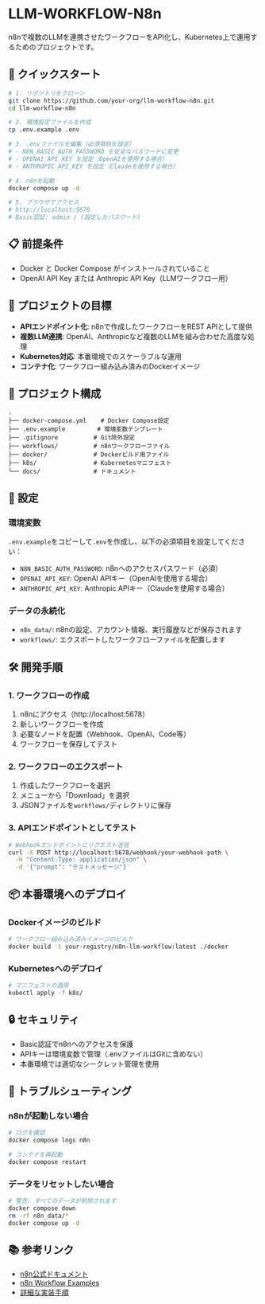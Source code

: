 # LLM-WORKFLOW-N8n

n8nで複数のLLMを連携させたワークフローをAPI化し、Kubernetes上で運用するためのプロジェクトです。

## 🚀 クイックスタート

```bash
# 1. リポジトリをクローン
git clone https://github.com/your-org/llm-workflow-n8n.git
cd llm-workflow-n8n

# 2. 環境設定ファイルを作成
cp .env.example .env

# 3. .envファイルを編集（必須項目を設定）
# - N8N_BASIC_AUTH_PASSWORD を安全なパスワードに変更
# - OPENAI_API_KEY を設定（OpenAIを使用する場合）
# - ANTHROPIC_API_KEY を設定（Claudeを使用する場合）

# 4. n8nを起動
docker compose up -d

# 5. ブラウザでアクセス
# http://localhost:5678
# Basic認証: admin / (設定したパスワード)
```

## 📋 前提条件

- Docker と Docker Compose がインストールされていること
- OpenAI API Key または Anthropic API Key（LLMワークフロー用）

## 🎯 プロジェクトの目標

- **APIエンドポイント化**: n8nで作成したワークフローをREST APIとして提供
- **複数LLM連携**: OpenAI、Anthropicなど複数のLLMを組み合わせた高度な処理
- **Kubernetes対応**: 本番環境でのスケーラブルな運用
- **コンテナ化**: ワークフロー組み込み済みのDockerイメージ

## 📁 プロジェクト構成

```
.
├── docker-compose.yml    # Docker Compose設定
├── .env.example         # 環境変数テンプレート
├── .gitignore          # Git除外設定
├── workflows/          # n8nワークフローファイル
├── docker/             # Dockerビルド用ファイル
├── k8s/                # Kubernetesマニフェスト
└── docs/               # ドキュメント
```

## 🔧 設定

### 環境変数

`.env.example`をコピーして`.env`を作成し、以下の必須項目を設定してください：

- `N8N_BASIC_AUTH_PASSWORD`: n8nへのアクセスパスワード（必須）
- `OPENAI_API_KEY`: OpenAI APIキー（OpenAIを使用する場合）
- `ANTHROPIC_API_KEY`: Anthropic APIキー（Claudeを使用する場合）

### データの永続化

- `n8n_data/`: n8nの設定、アカウント情報、実行履歴などが保存されます
- `workflows/`: エクスポートしたワークフローファイルを配置します

## 🛠️ 開発手順

### 1. ワークフローの作成

1. n8nにアクセス（http://localhost:5678）
2. 新しいワークフローを作成
3. 必要なノードを配置（Webhook、OpenAI、Code等）
4. ワークフローを保存してテスト

### 2. ワークフローのエクスポート

1. 作成したワークフローを選択
2. メニューから「Download」を選択
3. JSONファイルを`workflows/`ディレクトリに保存

### 3. APIエンドポイントとしてテスト

```bash
# Webhookエンドポイントにリクエスト送信
curl -X POST http://localhost:5678/webhook/your-webhook-path \
  -H "Content-Type: application/json" \
  -d '{"prompt": "テストメッセージ"}'
```

## 📦 本番環境へのデプロイ

### Dockerイメージのビルド

```bash
# ワークフロー組み込み済みイメージのビルド
docker build -t your-registry/n8n-llm-workflow:latest ./docker
```

### Kubernetesへのデプロイ

```bash
# マニフェストの適用
kubectl apply -f k8s/
```

## 🔒 セキュリティ

- Basic認証でn8nへのアクセスを保護
- APIキーは環境変数で管理（.envファイルはGitに含めない）
- 本番環境では適切なシークレット管理を使用

## 🐛 トラブルシューティング

### n8nが起動しない場合

```bash
# ログを確認
docker compose logs n8n

# コンテナを再起動
docker compose restart
```

### データをリセットしたい場合

```bash
# 警告: すべてのデータが削除されます
docker compose down
rm -rf n8n_data/*
docker compose up -d
```

## 📚 参考リンク

- [n8n公式ドキュメント](https://docs.n8n.io/)
- [n8n Workflow Examples](https://n8n.io/workflows/)
- [詳細な実装手順](./step-by-step.md)


